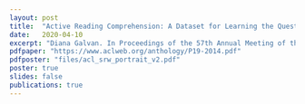 ```yaml
---
layout: post
title:  "Active Reading Comprehension: A Dataset for Learning the Question-Answer Relationship Strategy"
date:   2020-04-10
excerpt: "Diana Galvan. In Proceedings of the 57th Annual Meeting of the Association for Computational Linguistics: Student Research Workshop, pp.106-112, July 2019"
pdfpaper: "https://www.aclweb.org/anthology/P19-2014.pdf"
pdfposter: "files/acl_srw_portrait_v2.pdf"
poster: true
slides: false
publications: true
---
```

